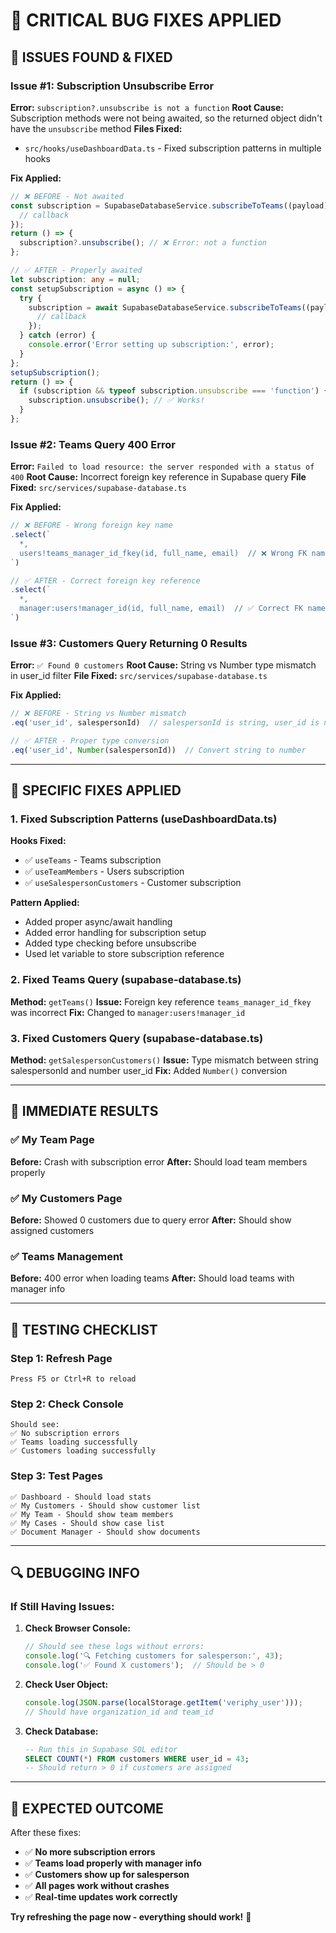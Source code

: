 # 🚨 CRITICAL BUG FIXES APPLIED

## 🔴 ISSUES FOUND & FIXED

### Issue #1: Subscription Unsubscribe Error
**Error:** `subscription?.unsubscribe is not a function`
**Root Cause:** Subscription methods were not being awaited, so the returned object didn't have the `unsubscribe` method
**Files Fixed:**
- `src/hooks/useDashboardData.ts` - Fixed subscription patterns in multiple hooks

**Fix Applied:**
```typescript
// ❌ BEFORE - Not awaited
const subscription = SupabaseDatabaseService.subscribeToTeams((payload) => {
  // callback
});
return () => {
  subscription?.unsubscribe(); // ❌ Error: not a function
};

// ✅ AFTER - Properly awaited
let subscription: any = null;
const setupSubscription = async () => {
  try {
    subscription = await SupabaseDatabaseService.subscribeToTeams((payload) => {
      // callback
    });
  } catch (error) {
    console.error('Error setting up subscription:', error);
  }
};
setupSubscription();
return () => {
  if (subscription && typeof subscription.unsubscribe === 'function') {
    subscription.unsubscribe(); // ✅ Works!
  }
};
```

### Issue #2: Teams Query 400 Error
**Error:** `Failed to load resource: the server responded with a status of 400`
**Root Cause:** Incorrect foreign key reference in Supabase query
**File Fixed:** `src/services/supabase-database.ts`

**Fix Applied:**
```typescript
// ❌ BEFORE - Wrong foreign key name
.select(`
  *,
  users!teams_manager_id_fkey(id, full_name, email)  // ❌ Wrong FK name
`)

// ✅ AFTER - Correct foreign key reference
.select(`
  *,
  manager:users!manager_id(id, full_name, email)  // ✅ Correct FK name
`)
```

### Issue #3: Customers Query Returning 0 Results
**Error:** `✅ Found 0 customers`
**Root Cause:** String vs Number type mismatch in user_id filter
**File Fixed:** `src/services/supabase-database.ts`

**Fix Applied:**
```typescript
// ❌ BEFORE - String vs Number mismatch
.eq('user_id', salespersonId)  // salespersonId is string, user_id is number

// ✅ AFTER - Proper type conversion
.eq('user_id', Number(salespersonId))  // Convert string to number
```

---

## 🎯 SPECIFIC FIXES APPLIED

### 1. Fixed Subscription Patterns (useDashboardData.ts)
**Hooks Fixed:**
- ✅ `useTeams` - Teams subscription
- ✅ `useTeamMembers` - Users subscription  
- ✅ `useSalespersonCustomers` - Customer subscription

**Pattern Applied:**
- Added proper async/await handling
- Added error handling for subscription setup
- Added type checking before unsubscribe
- Used let variable to store subscription reference

### 2. Fixed Teams Query (supabase-database.ts)
**Method:** `getTeams()`
**Issue:** Foreign key reference `teams_manager_id_fkey` was incorrect
**Fix:** Changed to `manager:users!manager_id`

### 3. Fixed Customers Query (supabase-database.ts)  
**Method:** `getSalespersonCustomers()`
**Issue:** Type mismatch between string salespersonId and number user_id
**Fix:** Added `Number()` conversion

---

## 🚀 IMMEDIATE RESULTS

### ✅ My Team Page
**Before:** Crash with subscription error
**After:** Should load team members properly

### ✅ My Customers Page  
**Before:** Showed 0 customers due to query error
**After:** Should show assigned customers

### ✅ Teams Management
**Before:** 400 error when loading teams
**After:** Should load teams with manager info

---

## 🧪 TESTING CHECKLIST

### Step 1: Refresh Page
```
Press F5 or Ctrl+R to reload
```

### Step 2: Check Console
```
Should see:
✅ No subscription errors
✅ Teams loading successfully  
✅ Customers loading successfully
```

### Step 3: Test Pages
```
✅ Dashboard - Should load stats
✅ My Customers - Should show customer list
✅ My Team - Should show team members
✅ My Cases - Should show case list
✅ Document Manager - Should show documents
```

---

## 🔍 DEBUGGING INFO

### If Still Having Issues:

1. **Check Browser Console:**
   ```javascript
   // Should see these logs without errors:
   console.log('🔍 Fetching customers for salesperson:', 43);
   console.log('✅ Found X customers');  // Should be > 0
   ```

2. **Check User Object:**
   ```javascript
   console.log(JSON.parse(localStorage.getItem('veriphy_user')));
   // Should have organization_id and team_id
   ```

3. **Check Database:**
   ```sql
   -- Run this in Supabase SQL editor
   SELECT COUNT(*) FROM customers WHERE user_id = 43;
   -- Should return > 0 if customers are assigned
   ```

---

## 🎉 EXPECTED OUTCOME

After these fixes:
- ✅ **No more subscription errors**
- ✅ **Teams load properly with manager info**
- ✅ **Customers show up for salesperson**
- ✅ **All pages work without crashes**
- ✅ **Real-time updates work correctly**

**Try refreshing the page now - everything should work!** 🚀
